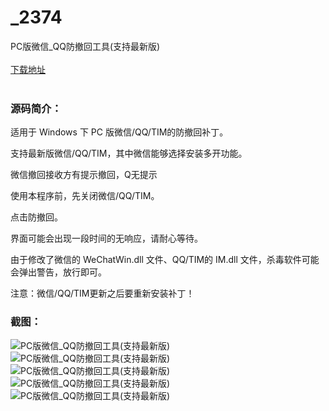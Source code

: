 # _2374
PC版微信_QQ防撤回工具(支持最新版)
<br/></br>
[下载地址](https://www.uuid2.com/2374.html "下载地址")
<br/></br>
<h3>源码简介：</h3>
<p>适用于 Windows 下 PC 版微信/QQ/TIM的防撤回补丁。<p>
<p>支持最新版微信/QQ/TIM，其中微信能够选择安装多开功能。<p>
<p>微信撤回接收方有提示撤回，Q无提示<p>
<p>使用本程序前，先关闭微信/QQ/TIM。<p>
<p>点击防撤回。<p>
<p>界面可能会出现一段时间的无响应，请耐心等待。<p>
<p>由于修改了微信的 WeChatWin.dll 文件、QQ/TIM的 IM.dll 文件，杀毒软件可能会弹出警告，放行即可。<p>
<p>注意：微信/QQ/TIM更新之后要重新安装补丁！<p>
<h3>截图：</h3>
<img src="https://www.uuid2.com/wp-content/uploads/img/202105/43c27b5528.png" alt="PC版微信_QQ防撤回工具(支持最新版)"><img src="https://www.uuid2.com/wp-content/uploads/img/202105/43c27b5210.png" alt="PC版微信_QQ防撤回工具(支持最新版)"><img src="https://www.uuid2.com/wp-content/uploads/img/202105/eb5a20e436.png" alt="PC版微信_QQ防撤回工具(支持最新版)"><img src="https://www.uuid2.com/wp-content/uploads/img/202105/94b6220270.png" alt="PC版微信_QQ防撤回工具(支持最新版)"><img src="https://www.uuid2.com/wp-content/uploads/img/202105/e7760a8490.png" alt="PC版微信_QQ防撤回工具(支持最新版)">
